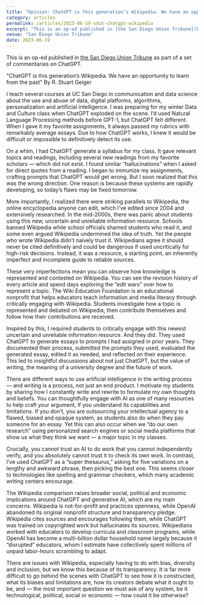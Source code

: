```yaml
---
title: "Opinion: ChatGPT is this generation’s Wikipedia. We have an opportunity to learn from the past"
category: articles
permalink: /articles/2023-06-19-sdut-chatgpt-wikipedia
excerpt: "This is an op-ed published in [the San Diego Union Tribune](https://www.sandiegouniontribune.com/opinion/commentary/story/2023-06-19/opinion-chatgpt-wikipedia-artificial-intelligence-ai-schools-education) as part of a set of commentaries on ChatGPT."
venue: "San Diego Union Tribune"
date: 2023-06-19
---
```

This is an op-ed published in [the San Diego Union Tribune](https://www.sandiegouniontribune.com/opinion/commentary/story/2023-06-19/opinion-chatgpt-wikipedia-artificial-intelligence-ai-schools-education) as part of a set of commentaries on ChatGPT.

"ChatGPT is this generation’s Wikipedia. We have an opportunity to learn from the past" By R. Stuart Geiger

I teach several courses at UC San Diego in communication and data science about the use and abuse of data, digital platforms, algorithms, personalization and artificial intelligence. I was preparing for my winter Data and Culture class when ChatGPT exploded on the scene. I’d used Natural Language Processing methods before GPT-1, but ChatGPT felt different. When I gave it my favorite assignments, it always passed my rubrics with remarkably average essays. Due to how ChatGPT works, I knew it would be difficult or impossible to definitively detect its use.

On a whim, I had ChatGPT generate a syllabus for my class. It gave relevant topics and readings, including several new readings from my favorite scholars — which did not exist. I found similar “hallucinations” when I asked for direct quotes from a reading. I began to immunize my assignments, crafting prompts that ChatGPT would get wrong. But I soon realized that this was the wrong direction. One reason is because these systems are rapidly developing, so today’s flaws may be fixed tomorrow.

More importantly, I realized there were striking parallels to Wikipedia, the online encyclopedia anyone can edit, which I’ve edited since 2004 and extensively researched. In the mid-2000s, there was panic about students using this new, uncertain and unreliable information resource. Schools banned Wikipedia while school officials shamed students who read it, and some even argued Wikipedia undermined the idea of truth. Yet the people who wrote Wikipedia didn’t naively trust it. Wikipedians agree it should never be cited definitively and could be dangerous if used uncritically for high-risk decisions. Instead, it was a resource, a starting point, an inherently imperfect and incomplete guide to reliable sources.

These very imperfections mean you can observe how knowledge is represented and contested on Wikipedia. You can see the revision history of every article and spend days exploring the “edit wars” over how to represent a topic. The Wiki Education Foundation is an educational nonprofit that helps educators teach information and media literacy through critically engaging with Wikipedia. Students investigate how a topic is represented and debated on Wikipedia, then contribute themselves and follow how their contributions are received.

Inspired by this, I required students to critically engage with this newest uncertain and unreliable information resource. And they did. They used ChatGPT to generate essays to prompts I had assigned in prior years. They documented their process, submitted the prompts they used, evaluated the generated essay, edited it as needed, and reflected on their experience. This led to insightful discussions about not just ChatGPT, but the value of writing, the meaning of a university degree and the future of work.

There are different ways to use artificial intelligence in the writing process — and writing is a process, not just an end product. I motivate my students by sharing how I constantly write and rewrite to formulate my own thoughts and beliefs. You can thoughtfully engage with AI as one of many resources to help craft your argument, if you understand its capabilities and limitations. If you don’t, you are outsourcing your intellectual agency to a flawed, biased and opaque system, as students also do when they pay someone for an essay. Yet this can also occur when we “do our own research” using personalized search engines or social media platforms that show us what they think we want — a major topic in my classes.

Crucially, you cannot trust an AI to do work that you cannot independently verify, and you absolutely cannot trust it to check its own work. In contrast, I’ve used ChatGPT as a “super thesaurus,” asking for five variations on a lengthy and awkward phrase, then picking the best one. This seems closer to technologies like spelling and grammar checkers, which many academic writing centers encourage.

The Wikipedia comparison raises broader social, political and economic implications around ChatGPT and generative AI, which are my main concerns. Wikipedia is not-for-profit and practices openness, while OpenAI abandoned its original nonprofit structure and transparency pledge. Wikipedia cites sources and encourages following them, while ChatGPT was trained on copyrighted work but hallucinates its sources. Wikipedians worked with educators to develop curricula and classroom programs, while OpenAI has become a multi-billion dollar household name largely because it “disrupted” educators, whom I estimate have collectively spent millions of unpaid labor-hours scrambling to adapt.

There are issues with Wikipedia, especially having to do with bias, diversity and inclusion, but we know this because of its transparency. It is far more difficult to go behind the scenes with ChatGPT to see how it is constructed, what its biases and limitations are, how its creators debate what it ought to be, and — the most important question we must ask of any system, be it technological, political, social or economic — how could it be otherwise?
